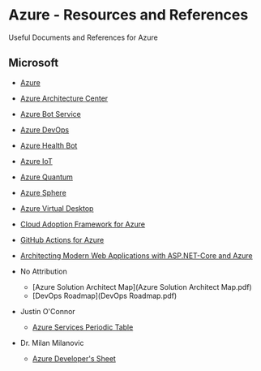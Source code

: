 # Azure - Resources and References 

Useful Documents and References for Azure

## Microsoft 

- [Azure](https://docs.microsoft.com/en-us/azure/)
- [Azure Architecture Center](https://docs.microsoft.com/en-us/azure/architecture/)
- [Azure Bot Service](https://docs.microsoft.com/en-us/bot-framework/)
- [Azure DevOps](https://docs.microsoft.com/en-us/azure/devops/)
- [Azure Health Bot](https://docs.microsoft.com/en-us/azure/health-bot/)
- [Azure IoT](https://docs.microsoft.com/en-us/azure/iot-fundamentals/)
- [Azure Quantum](https://docs.microsoft.com/en-us/azure/quantum)
- [Azure Sphere](https://docs.microsoft.com/en-us/azure-sphere/)
- [Azure Virtual Desktop](https://docs.microsoft.com/en-us/azure/virtual-desktop)
- [Cloud Adoption Framework for Azure](https://docs.microsoft.com/en-us/azure/cloud-adoption-framework/)
- [GitHub Actions for Azure](https://docs.microsoft.com/en-us/azure/developer/github/github-actions)
- [Architecting Modern Web Applications with ASP.NET-Core and Azure](Architecting-Modern-Web-Applications-with-ASP.NET-Core-and-Azure.pdf)

- No Attribution 
  - [Azure Solution Architect Map](Azure Solution Architect Map.pdf)
  - [DevOps Roadmap](DevOps Roadmap.pdf)
- Justin O'Connor 
  - [Azure Services Periodic Table](azure-services-periodic-table-v1-1.pdf)
- Dr. Milan Milanovic
  - [Azure Developer's Sheet](Azure_Developers_2_page_sheet_light.pdf)
  
  
